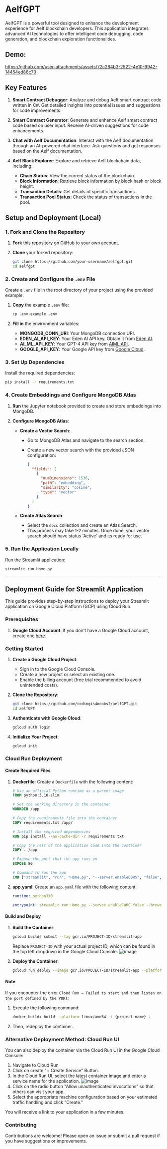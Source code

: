 # AelfGPT

AelfGPT is a powerful tool designed to enhance the development experience for Aelf blockchain developers. This application integrates advanced AI technologies to offer intelligent code debugging, code generation, and blockchain exploration functionalities. 

## Demo:
https://github.com/user-attachments/assets/72c284b3-2522-4e10-9942-14454ed86c73

## Key Features

1. **Smart Contract Debugger**: Analyze and debug Aelf smart contract code written in C#. Get detailed insights into potential issues and suggestions for code improvements.

2. **Smart Contract Generator**: Generate and enhance Aelf smart contract code based on user input. Receive AI-driven suggestions for code enhancements.

3. **Chat with Aelf Documentation**: Interact with the Aelf documentation through an AI-powered chat interface. Ask questions and get responses based on the Aelf documentation.

4. **Aelf Block Explorer**: Explore and retrieve Aelf blockchain data, including:
   - **Chain Status**: View the current status of the blockchain.
   - **Block Information**: Retrieve block information by block hash or block height.
   - **Transaction Details**: Get details of specific transactions.
   - **Transaction Pool Status**: Check the status of transactions in the pool.

## Setup and Deployment (Local)

### 1. Fork and Clone the Repository

1. **Fork** this repository on GitHub to your own account.
2. **Clone** your forked repository:

   ```bash
   git clone https://github.com/your-username/aelfgpt.git
   cd aelfgpt
   ```

### 2. Create and Configure the `.env` File

Create a `.env` file in the root directory of your project using the provided example:

1. **Copy** the example `.env` file:

   ```bash
   cp .env.example .env
   ```

2. **Fill in** the environment variables:

   - **MONGODB_CONN_URI**: Your MongoDB connection URI.
   - **EDEN_AI_API_KEY**: Your Eden AI API key. Obtain it from [Eden AI](https://app.edenai.run/bricks/default).
   - **AI_ML_API_KEY**: Your GPT-4 API key from [AIML API](https://aimlapi.com/app/keys).
   - **GOOGLE_API_KEY**: Your Google API key from [Google Cloud](https://aistudio.google.com/app/prompts/new_chat).

### 3. Set Up Dependencies

Install the required dependencies:

```bash
pip install -r requirements.txt
```

### 4. Create Embeddings and Configure MongoDB Atlas

1. **Run** the Jupyter notebook provided to create and store embeddings into MongoDB.

2. **Configure MongoDB Atlas**:

   - **Create a Vector Search**:
     - Go to MongoDB Atlas and navigate to the search section.
     - Create a new vector search with the provided JSON configuration:

       ```json
       {
         "fields": [
           {
             "numDimensions": 1536,
             "path": "embedding",
             "similarity": "cosine",
             "type": "vector"
           }
         ]
       }
       ```

   - **Create Atlas Search**:
     - Select the `docs` collection and create an Atlas Search.
     - This process may take 1-2 minutes. Once done, your vector search should have status 'Active' and its ready for use.

### 5. Run the Application Locally

Run the Streamlit application:

```bash
streamlit run Home.py
```
---

## Deployment Guide for Streamlit Application

This guide provides step-by-step instructions to deploy your Streamlit application on Google Cloud Platform (GCP) using Cloud Run. 

### Prerequisites

1. **Google Cloud Account**: If you don't have a Google Cloud account, create one [here](https://cloud.google.com/).

### Getting Started

1. **Create a Google Cloud Project**:
   - Sign in to the Google Cloud Console.
   - Create a new project or select an existing one.
   - Enable the billing account (free trial recommended to avoid unintended costs).

2. **Clone the Repository**:
   ```bash
   git clone https://github.com/codingis4noobs2/aelfGPT.git
   cd aelfGPT
   ```

3. **Authenticate with Google Cloud**:
   ```bash
   gcloud auth login
   ```

4. **Initialize Your Project**:
   ```bash
   gcloud init
   ```

### Cloud Run Deployment

#### Create Required Files

1. **Dockerfile**:
   Create a `Dockerfile` with the following content:
   ```dockerfile
   # Use an official Python runtime as a parent image
   FROM python:3.10-slim

   # Set the working directory in the container
   WORKDIR /app

   # Copy the requirements file into the container
   COPY requirements.txt /app/

   # Install the required dependencies
   RUN pip install --no-cache-dir -r requirements.txt

   # Copy the rest of the application code into the container
   COPY . /app

   # Expose the port that the app runs on
   EXPOSE 80

   # Command to run the app
   CMD ["streamlit", "run", "Home.py", "--server.enableCORS", "false", "--browser.serverAddress", "0.0.0.0", "--browser.gatherUsageStats", "false", "--server.port", "80"]
   ```

2. **app.yaml**:
   Create an `app.yaml` file with the following content:
   ```yaml
   runtime: python310

   entrypoint: streamlit run Home.py --server.enableCORS false --browser.serverAddress 0.0.0.0 --browser.gatherUsageStats false --server.port $PORT
   ```

#### Build and Deploy

1. **Build the Container**:
   ```bash
   gcloud builds submit --tag gcr.io/PROJECT-ID/streamlit-app
   ```
   Replace `PROJECT-ID` with your actual project ID, which can be found in the top left dropdown in the Google Cloud Console.
   ![image](https://github.com/user-attachments/assets/85683ece-aa60-4357-8603-6897c0fbbc18)

2. **Deploy the Container**:
   ```bash
   gcloud run deploy --image gcr.io/PROJECT-ID/streamlit-app --platform managed --allow-unauthenticated
   ```

#### Note
If you encounter the error `Cloud Run – Failed to start and then listen on the port defined by the PORT`:

1. Execute the following command:
   ```bash
   docker buildx build --platform linux/amd64 -t {project-name} .
   ```
2. Then, redeploy the container.

### Alternative Deployment Method: Cloud Run UI

You can also deploy the container via the Cloud Run UI in the Google Cloud Console:
1. Navigate to Cloud Run
2. Click on create "+ Create Service" Button.
3. In the Cloud Run UI, select the latest container image and enter a service name for the application.
   ![image](https://github.com/user-attachments/assets/58a6bc00-c02d-4244-aa32-d534e684c2ec)
4. Click on the radio button "Allow unauthenticated invocations" so that others can visit your app.
5. Select the appropriate machine configuration based on your estimated traffic handling and click "Create."

You will receive a link to your application in a few minutes.

### Contributing

Contributions are welcome! Please open an issue or submit a pull request if you have suggestions or improvements.
